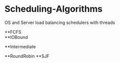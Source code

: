 # Scheduling-Algorithms
OS and Server load balancing schedulers with threads

**FCFS	 
**IOBound	

**Intermediate

**RoundRobin
**SJF
